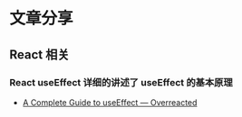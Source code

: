 # 文章分享

## React 相关

### React  useEffect   详细的讲述了 useEffect  的基本原理

+ [A Complete Guide to useEffect — Overreacted](https://overreacted.io/a-complete-guide-to-useeffect/)

